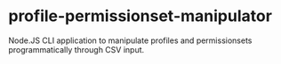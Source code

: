 # profile-permissionset-manipulator
Node.JS CLI application to manipulate profiles and permissionsets programmatically through CSV input.
